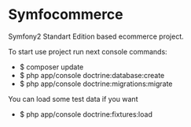 Symfocommerce
=====
Symfony2 Standart Edition based ecommerce project.


To start use project run next console commands:

- $ composer update
- $ php app/console doctrine:database:create
- $ php app/console doctrine:migrations:migrate

You can load some test data if you want

- $ php app/console doctrine:fixtures:load